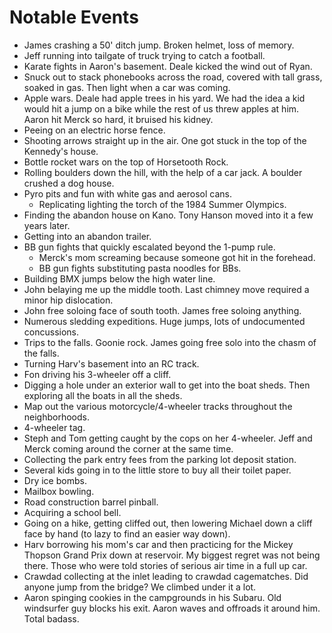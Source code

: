 # Notable Events

- James crashing a 50' ditch jump.  Broken helmet, loss of memory.
- Jeff running into tailgate of truck trying to catch a football.
- Karate fights in Aaron's basement.  Deale kicked the wind out of Ryan.
- Snuck out to stack phonebooks across the road, covered with tall grass, soaked in gas.
  Then light when a car was coming.
- Apple wars.  Deale had apple trees in his yard.  We had the idea a kid would
  hit a jump on a bike while the rest of us threw apples at him.
  Aaron hit Merck so hard, it bruised his kidney.
- Peeing on an electric horse fence.
- Shooting arrows straight up in the air.  One got stuck in the top of the Kennedy's house.
- Bottle rocket wars on the top of Horsetooth Rock.
- Rolling boulders down the hill, with the help of a car jack.
  A boulder crushed a dog house.
- Pyro pits and fun with white gas and aerosol cans.
    - Replicating lighting the torch of the 1984 Summer Olympics.
- Finding the abandon house on Kano.  Tony Hanson moved into it a few years later.
- Getting into an abandon trailer.
- BB gun fights that quickly escalated beyond the 1-pump rule.
    - Merck's mom screaming because someone got hit in the forehead.
    - BB gun fights substituting pasta noodles for BBs.
- Building BMX jumps below the high water line.
- John belaying me up the middle tooth.  Last chimney move required a minor hip dislocation.
- John free soloing face of south tooth.  James free soloing anything.
- Numerous sledding expeditions.  Huge jumps, lots of undocumented concussions.
- Trips to the falls.  Goonie rock.  James going free solo into the chasm of the falls.
- Turning Harv's basement into an RC track.
- Fon driving his 3-wheeler off a cliff.
- Digging a hole under an exterior wall to get into the boat sheds.
  Then exploring all the boats in all the sheds.
- Map out the various motorcycle/4-wheeler tracks throughout the neighborhoods.
- 4-wheeler tag.
- Steph and Tom getting caught by the cops on her 4-wheeler.  Jeff and Merck
  coming around the corner at the same time.
- Collecting the park entry fees from the parking lot deposit station.
- Several kids going in to the little store to buy all their toilet paper.
- Dry ice bombs.
- Mailbox bowling.
- Road construction barrel pinball.
- Acquiring a school bell.
- Going on a hike, getting cliffed out, then lowering Michael down a cliff face by hand
  (to lazy to find an easier way down).
- Harv borrowing his mom's car and then practicing for the Mickey Thopson Grand Prix down at
  reservoir.  My biggest regret was not being there.  Those who were told stories of
  serious air time in a full up car.
- Crawdad collecting at the inlet leading to crawdad cagematches.
  Did anyone jump from the bridge?  We climbed under it a lot.
- Aaron spinging cookies in the campgrounds in his Subaru.  Old windsurfer guy blocks his exit.
  Aaron waves and offroads it around him.  Total badass.
